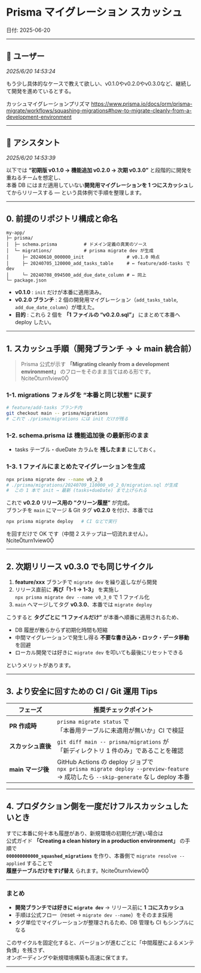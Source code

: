 # Prisma マイグレーション スカッシュ

日付: 2025-06-20

---

## 👤 ユーザー
*2025/6/20 14:53:24*

もう少し具体的なケースで教えて欲しい、v0.1.0やv0.2.0やv0.3.0など、継続して開発を進めているとする。

カッシュマイグレーションプリズマ 
https://www.prisma.io/docs/orm/prisma-migrate/workflows/squashing-migrations#how-to-migrate-cleanly-from-a-development-environment

---

## 🤖 アシスタント
*2025/6/20 14:53:39*

以下では **“初期版 v0.1.0 → 機能追加 v0.2.0 → 次期 v0.3.0”** と段階的に開発を重ねるチームを想定し、  
本番 DB にはまだ適用していない**開発用マイグレーションを 1 つにスカッシュ**してからリリースする ― という具体例で手順を整理します。  

---

## 0. 前提のリポジトリ構成と命名

```
my-app/
├─ prisma/
│  ├─ schema.prisma          # ドメイン定義の真実のソース
│  └─ migrations/            # prisma migrate dev が生成
│     ├─ 20240610_000000_init                # v0.1.0 時点
│     ├─ 20240705_120000_add_tasks_table     # ← feature/add-tasks で dev
│     └─ 20240708_094500_add_due_date_column # ← 同上
└─ package.json
```

- **v0.1.0** : `init` だけが本番に適用済み。  
- **v0.2.0 ブランチ** : 2 個の開発用マイグレーション（`add_tasks_table`, `add_due_date_column`）が増えた。  
- **目的** : これら 2 個を **「1 ファイルの “v0.2.0.sql”」** にまとめて本番へ deploy したい。  

---

## 1. スカッシュ手順（開発ブランチ → ↓ main 統合前）

> Prisma 公式が示す **「Migrating cleanly from a development environment」** のフローをそのまま当てはめる形です。citeturn1view0

### 1-1. migrations フォルダを “本番と同じ状態” に戻す
```bash
# feature/add-tasks ブランチ内
git checkout main -- prisma/migrations
# これで ./prisma/migrations には init だけが残る
```

### 1-2. schema.prisma は **機能追加後** の最新形のまま

- tasks テーブル・dueDate カラムを **残したまま** にしておく。  

### 1-3. 1 ファイルにまとめたマイグレーションを生成
```bash
npx prisma migrate dev --name v0_2_0
# ./prisma/migrations/20240709_110000_v0_2_0/migration.sql が生成
#  この 1 本で init → 最新 (tasks+dueDate) まで上げられる
```
これで **v0.2.0 リリース用の “クリーン履歴”** が完成。  
ブランチを `main` にマージ & Git タグ **v0.2.0** を付け、本番では

```bash
npx prisma migrate deploy   # CI などで実行
```
を回すだけで OK です（中間 2 ステップは一切流れません）。citeturn1view0  

---

## 2. 次期リリース v0.3.0 でも同じサイクル

1. **feature/xxx** ブランチで `migrate dev` を繰り返しながら開発  
2. リリース直前に **再び「1-1 → 1-3」** を実施し  
   `npx prisma migrate dev --name v0_3_0` で 1 ファイル化  
3. `main` へマージしてタグ **v0.3.0**、本番では `migrate deploy`

こうすると **タグごとに “1 ファイルだけ”** が本番へ順番に適用されるため、

- DB 履歴が散らからず初期化時間も短縮  
- 中間マイグレーションで発生し得る **不要な書き込み・ロック・データ移動** を回避  
- ローカル開発では好きに `migrate dev` を叩いても最後にリセットできる

というメリットがあります。

---

## 3. より安全に回すための CI / Git 運用 Tips

| フェーズ | 推奨チェックポイント |
|---------|--------------------|
| **PR 作成時** | `prisma migrate status` で<br>「本番用テーブルに未適用が無いか」CI で検証 |
| **スカッシュ直後** | `git diff main -- prisma/migrations` が<br>「新ディレクトリ 1 件のみ」であることを確認 |
| **main マージ後** | GitHub Actions の deploy ジョブで<br>`npx prisma migrate deploy --preview-feature`<br>→ 成功したら `--skip-generate` なし deploy 本番 |

---

## 4. プロダクション側を**一度だけ**フルスカッシュしたいとき

すでに本番に何十本も履歴があり、新規環境の初期化が遅い場合は  
公式ガイド **「Creating a clean history in a production environment」** の手順で  
**`000000000000_squashed_migrations`** を作り、本番側で `migrate resolve --applied` することで  
**履歴テーブルだけをすげ替え** られます。citeturn1view0  

---

### まとめ

- **開発ブランチでは好きに `migrate dev`** → リリース前に **1 コにスカッシュ**  
- 手順は公式フロー（reset → `migrate dev --name`）をそのまま採用  
- タグ単位でマイグレーションが整理されるため、DB 管理も CI もシンプルになる  

このサイクルを固定化すると、バージョンが進むごとに「中間履歴によるメンテ負債」を残さず、  
オンボーディングや新規環境構築も高速に保てます。

---
